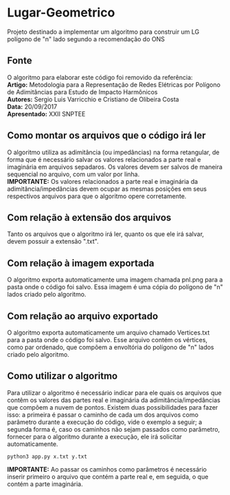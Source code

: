 # Lugar-Geometrico
Projeto destinado a implementar um algoritmo para construir um LG polígono de "n" lado segundo a recomendação do ONS 

## Fonte
O algoritmo para elaborar este código foi removido da referência:  
**Artigo:** Metodologia para a Representação de Redes Elétricas por Polígono de Adimitâncias para Estudo de Impacto Harmônicos  
**Autores:** Sergio Luis Varricchio e Cristiano de Olibeira Costa  
**Data:** 20/09/2017  
**Apresentado:** XXII SNPTEE  

## Como montar os arquivos que o código irá ler  
O algoritmo utiliza as adimitância (ou impedâncias) na forma retangular, de forma que é necessário salvar os valores relacionados a parte real e imaginária em arquivos sepadaros. Os valores devem ser salvos de maneira sequencial no arquivo, com um valor por linha.  
**IMPORTANTE:** Os valores relacionados a parte real e imaginária da adimitância/impedâncias devem ocupar as mesmas posições em seus respectivos arquivos para que o algoritmo opere corretamente.  

## Com relação à extensão dos arquivos  
Tanto os arquivos que o algoritmo irá ler, quanto os que ele irá salvar, devem possuir a extensão ".txt".  

## Com relação à imagem exportada  
O algoritmo exporta automaticamente uma imagem chamada pnl.png para a pasta onde o código foi salvo. Essa imagem é uma cópia do polígono de "n" lados criado pelo algoritmo.  

## Com relação ao arquivo exportado  
O algoritmo exporta automaticamente um arquivo chamado Vertices.txt para a pasta onde o código foi salvo. Esse arquivo contém os vértices, como par ordenado, que compõem a envoltória do polígono de "n" lados criado pelo algoritmo.  

## Como utilizar o algoritmo  
Para utilizar o algoritmo é necessário indicar para ele quais os arquivos que contêm os valores das partes real e imaginária da adimitância/impedâncias que compõem a nuvem de pontos. Existem duas possibilidades para fazer isso: a primeira é passar o caminho de cada um dos arquivos como parâmetro durante a execução do código, vide o exemplo a seguir; a segunda forma é, caso os caminhos não sejam passados como parâmetro, fornecer para o algoritmo durante a execução, ele irá solicitar automaticamente.  

```
python3 app.py x.txt y.txt

``` 

**IMPORTANTE:** Ao passar os caminhos como parâmetros é necessário inserir primeiro o arquivo que contém a parte real e, em seguida, o que contém a parte imaginária.